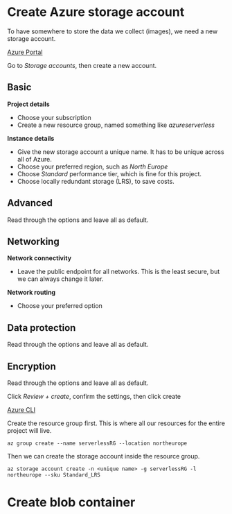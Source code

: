 # Create Azure storage account

To have somewhere to store the data we collect (images), we need a new storage account. 

<u>Azure Portal</u>

Go to *Storage accounts*, then create a new account.

## Basic 

**Project details**

- Choose your subscription
- Create a new resource group, named something like *azureserverless*

**Instance details**

- Give the new storage account a unique name. It has to be unique across all of Azure.
- Choose your preferred region, such as *North Europe*
- Choose *Standard* performance tier, which is fine for this project.
- Choose locally redundant storage (LRS), to save costs.

## Advanced

Read through the options and leave all as default.

## Networking

**Network connectivity**

- Leave the public endpoint for all networks. This is the least secure, but we can always change it later.

**Network routing**

- Choose your preferred option

## Data protection

Read through the options and leave all as default.

## Encryption

Read through the options and leave all as default.

Click *Review + create*, confirm the settings, then click create



<u>Azure CLI</u>

Create the resource group first. This is where all our resources for the entire project will live.

`az group create --name serverlessRG --location northeurope`

Then we can create the storage account inside the resource group.

`az storage account create -n <unique name> -g serverlessRG -l northeurope --sku Standard_LRS`

# Create blob container


